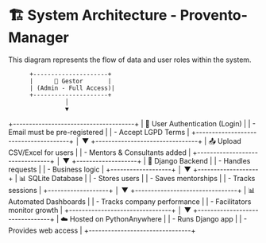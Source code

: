 # 🏗 System Architecture - Provento-Manager

This diagram represents the flow of data and user roles within the system.

          +---------------------+
          |      👤 Gestor       |
          | (Admin - Full Access)|
          +---------------------+
                    │
                    ▼
+--------------------------------------+
|   🔑 User Authentication (Login)    |
|      - Email must be pre-registered |
|      - Accept LGPD Terms            |
+--------------------------------------+
                    │
                    ▼
  +--------------------------------+
  | 📤 Upload CSV/Excel for users  |
  | - Mentors & Consultants added  |
  +--------------------------------+
                    │
                    ▼
         +-------------------+
         |  🎯 Django Backend  |
         | - Handles requests |
         | - Business logic   |
         +-------------------+
                    │
                    ▼
         +-------------------+
         |  📊 SQLite Database |
         | - Stores users      |
         | - Saves mentorships |
         | - Tracks sessions   |
         +-------------------+
                    │
                    ▼
+--------------------------------+
|  📊 Automated Dashboards       |
| - Tracks company performance   |
| - Facilitators monitor growth  |
+--------------------------------+
                    │
                    ▼
+--------------------------------+
|  ☁️ Hosted on PythonAnywhere  |
| - Runs Django app              |
| - Provides web access          |
+--------------------------------+

